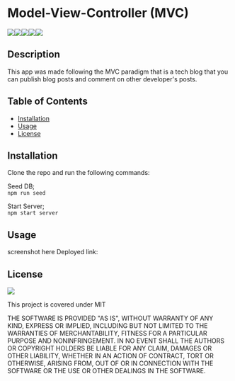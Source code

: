 # Model-View-Controller (MVC) 
![](https://img.shields.io/badge/JavaScript-323330?style=for-the-badge&logo=javascript&logoColor=F7DF1E)![](https://img.shields.io/badge/Node.js-43853D?style=for-the-badge&logo=node.js&logoColor=white)![](https://img.shields.io/badge/Express.js-404D59?style=for-the-badge)![](https://img.shields.io/badge/MySQL-00000F?style=for-the-badge&logo=mysql&logoColor=white)![](https://img.shields.io/badge/-Sequelize-d3d3d3?style=for-the-badge&logo=sequelize&logoColor=52B0E7)

## Description
This app was made following the MVC paradigm that is a tech blog that you can publish blog posts and comment on other developer's posts. 

## Table of Contents 

* [Installation](#installation)
* [Usage](#usage)                     
* [License](#license)

## Installation
Clone the repo and run the following commands:    

Seed DB;   
`npm run seed`     

Start Server;     
`npm start server`     

## Usage
screenshot here
Deployed link:

## License

![](https://img.shields.io/badge/License-MIT%20-blue?style=flat-square)

This project is covered under MIT

THE SOFTWARE IS PROVIDED "AS IS", WITHOUT WARRANTY OF ANY KIND, EXPRESS OR
IMPLIED, INCLUDING BUT NOT LIMITED TO THE WARRANTIES OF MERCHANTABILITY,
FITNESS FOR A PARTICULAR PURPOSE AND NONINFRINGEMENT. IN NO EVENT SHALL THE
AUTHORS OR COPYRIGHT HOLDERS BE LIABLE FOR ANY CLAIM, DAMAGES OR OTHER
LIABILITY, WHETHER IN AN ACTION OF CONTRACT, TORT OR OTHERWISE, ARISING FROM,
OUT OF OR IN CONNECTION WITH THE SOFTWARE OR THE USE OR OTHER DEALINGS IN THE
SOFTWARE.


    
